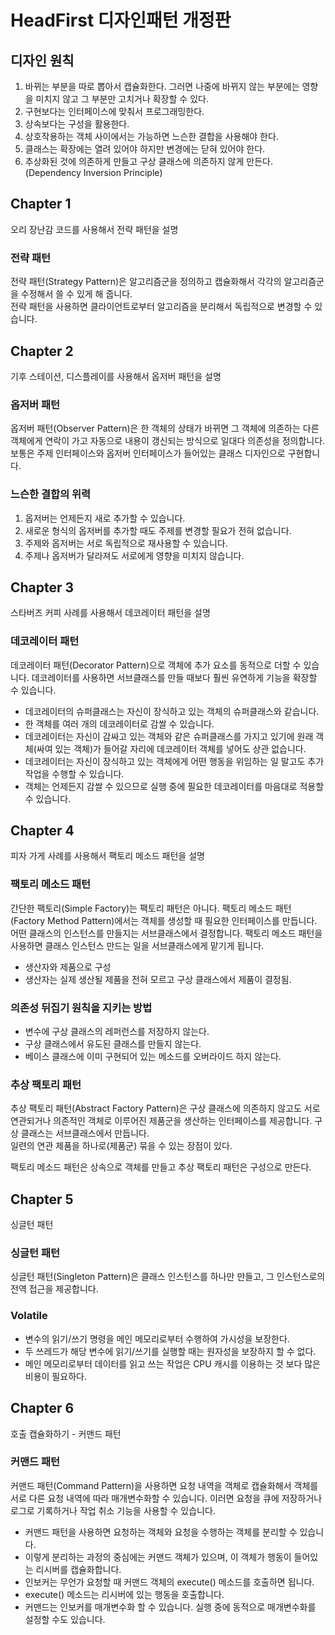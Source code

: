 # HeadFirst 디자인패턴 개정판

## 디자인 원칙
1. 바뀌는 부분을 따로 뽑아서 캡슐화한다. 그러면 나중에 바뀌지 않는 부분에는 영향을 미치지 않고 그 부분만 고치거나 확장할 수 있다.
2. 구현보다는 인터페이스에 맞춰서 프로그래밍한다.
3. 상속보다는 구성을 활용한다.
4. 상호작용하는 객체 사이에서는 가능하면 느슨한 결합을 사용해야 한다.
5. 클래스는 확장에는 열려 있어야 하지만 변경에는 닫혀 있어야 한다.
6. 추상화된 것에 의존하게 만들고 구상 클래스에 의존하지 않게 만든다. (Dependency Inversion Principle)

## Chapter 1
오리 장난감 코드를 사용해서 전략 패턴을 설명

### 전략 패턴
전략 패턴(Strategy Pattern)은 알고리즘군을 정의하고 캡슐화해서 각각의 알고리즘군을 수정해서 쓸 수 있게 해 줍니다.   
전략 패턴을 사용하면 클라이언트로부터 알고리즘을 분리해서 독립적으로 변경할 수 있습니다.

## Chapter 2
기후 스테이션, 디스플레이를 사용해서 옵저버 패턴을 설명

### 옵저버 패턴
옵저버 패턴(Observer Pattern)은 한 객체의 상태가 바뀌면 그 객체에 의존하는 다른 객체에게 연락이 가고 자동으로 내용이 갱신되는 방식으로 일대다 의존성을 정의합니다.   
보통은 주제 인터페이스와 옵저버 인터페이스가 들어있는 클래스 디자인으로 구현합니다.

### 느슨한 결합의 위력
1. 옵저버는 언제든지 새로 추가할 수 있습니다.
2. 새로운 형식의 옵저버를 추가할 때도 주제를 변경할 필요가 전혀 없습니다.
3. 주제와 옵저버는 서로 독립적으로 재사용할 수 있습니다.
4. 주제나 옵저버가 달라져도 서로에게 영향을 미치지 않습니다.

## Chapter 3
스타버즈 커피 사례를 사용해서 데코레이터 패턴을 설명

### 데코레이터 패턴
데코레이터 패턴(Decorator Pattern)으로 객체에 추가 요소를 동적으로 더할 수 있습니다.
데코레이터를 사용하면 서브클래스를 만들 때보다 훨씬 유연하게 기능을 확장할 수 있습니다.
* 데코레이터의 슈퍼클래스는 자신이 장식하고 있는 객체의 슈퍼클래스와 같습니다.
* 한 객체를 여러 개의 데코레이터로 감쌀 수 있습니다.
* 데코레이터는 자신이 감싸고 있는 객체와 같은 슈퍼클래스를 가지고 있기에 원래 객체(싸여 있는 객체)가 들어갈 자리에 
데코레이터 객체를 넣어도 상관 없습니다.
* 데코레이터는 자신이 장식하고 있는 객체에게 어떤 행동을 위임하는 일 말고도 추가 작업을 수행할 수 있습니다.
* 객체는 언제든지 감쌀 수 있으므로 실행 중에 필요한 데코레이터를 마음대로 적용할 수 있습니다.

## Chapter 4
피자 가게 사례를 사용해서 팩토리 메소드 패턴을 설명

### 팩토리 메소드 패턴
간단한 팩토리(Simple Factory)는 팩토리 패턴은 아니다.
팩토리 메소드 패턴(Factory Method Pattern)에서는 객체를 생성할 때 필요한 인터페이스를 만듭니다.
어떤 클래스의 인스턴스를 만들지는 서브클래스에서 결정합니다. 팩토리 메소드 패턴을 사용하면 클래스 인스턴스 만드는 일을 서브클래스에게 맡기게 됩니다.
* 생산자와 제품으로 구성
* 생산자는 실제 생산될 제품을 전혀 모르고 구상 클래스에서 제품이 결정됨.

### 의존성 뒤집기 원칙을 지키는 방법
* 변수에 구상 클래스의 레퍼런스를 저장하지 않는다.
* 구상 클래스에서 유도된 클래스를 만들지 않는다.
* 베이스 클래스에 이미 구현되어 있는 메소드를 오버라이드 하지 않는다.

### 추상 팩토리 패턴
추상 팩토리 패턴(Abstract Factory Pattern)은 구상 클래스에 의존하지 않고도 서로 연관되거나 의존적인 객체로 이루어진 제품군을 생산하는 인터페이스를 제공합니다.
구상 클래스는 서브클래스에서 만듭니다.    
일련의 연관 제품을 하나로(제품군) 묶을 수 있는 장점이 있다.

팩토리 메소드 패턴은 상속으로 객체를 만들고 추상 팩토리 패턴은 구성으로 만든다.

## Chapter 5
싱글턴 패턴

### 싱글턴 패턴
싱글턴 패턴(Singleton Pattern)은 클래스 인스턴스를 하나만 만들고, 그 인스턴스로의 전역 접근을 제공합니다.

### Volatile
* 변수의 읽기/쓰기 명령을 메인 메모리로부터 수행하여 가시성을 보장한다. 
* 두 쓰레드가 해당 변수에 읽기/쓰기를 실행할 때는 원자성을 보장하지 할 수 없다.
* 메인 메모리로부터 데이터를 읽고 쓰는 작업은 CPU 캐시를 이용하는 것 보다 많은 비용이 필요하다.

## Chapter 6
호출 캡슐화하기 - 커맨드 패턴

### 커맨드 패턴
커맨드 패턴(Command Pattern)을 사용하면 요청 내역을 객체로 캡슐화해서 객체를 서로 다른 요청 내역에 따라 매개변수화할 수 있습니다. 
이러면 요청을 큐에 저장하거나 로그로 기록하거나 작업 취소 기능을 사용할 수 있습니다.

* 커맨드 패턴을 사용하면 요청하는 객체와 요청을 수행하는 객체를 분리할 수 있습니다.
* 이렇게 분리하는 과정의 중심에는 커맨드 객체가 있으며, 이 객체가 행동이 들어있는 리시버를 캡슐화합니다.
* 인보커는 무언가 요청할 때 커맨드 객체의 execute() 메소드를 호출하면 됩니다.
* execute() 메소드는 리시버에 있는 행동을 호출합니다.
* 커맨드는 인보커를 매개변수화 할 수 있습니다. 실행 중에 동적으로 매개변수화를 설정할 수도 있습니다.